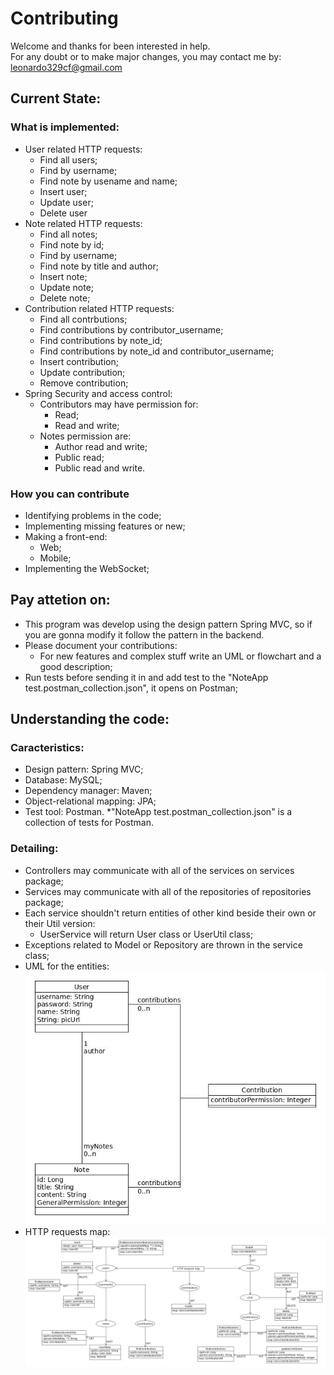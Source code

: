 # Contributing

Welcome and thanks for been interested in help.  
For any doubt or to make major changes, you may contact me by: leonardo329cf@gmail.com

## Current State:
### What is implemented:
* User related HTTP requests:
	* Find all users;
	* Find by username;
	* Find note by usename and name;
	* Insert user;
	* Update user;
	* Delete user
* Note related HTTP requests:
	* Find all notes;
	* Find note by id;
	* Find by username;
	* Find note by title and author;
	* Insert note;
	* Update note;
	* Delete note;
* Contribution related HTTP requests:
	* Find all contrbutions;
	* Find contributions by contributor_username;
	* Find contributions by note_id;
	* Find contributions by note_id and contributor_username;
	* Insert contribution;
	* Update contribution;
	* Remove contribution;
* Spring Security and access control:
	* Contributors may have permission for:
		* Read;
		* Read and write;
	* Notes permission are:
		* Author read and write;
		* Public read;
		* Public read and write.
	

### How you can contribute
* Identifying problems in the code;
* Implementing missing features or new;
* Making a front-end:
	* Web;
	* Mobile;
* Implementing the WebSocket;


## Pay attetion on:
* This program was develop using the design pattern Spring MVC, so if you are gonna modify it follow the pattern in the backend.
* Please document your contributions:
	* For new features and complex stuff write an UML or flowchart and a good description;
* Run tests before sending it in and add test to the "NoteApp test.postman_collection.json", it opens on Postman;


## Understanding the code:

### Caracteristics:
* Design pattern: Spring MVC;
* Database: MySQL;
* Dependency manager: Maven;
* Object-relational mapping: JPA;
* Test tool: Postman.
	*"NoteApp test.postman_collection.json" is a collection of tests for Postman.


### Detailing:
* Controllers may communicate with all of the services on services package;
* Services may communicate with all of the repositories of repositories package;
* Each service shouldn't return entities of other kind beside their own or their Util version:
	* UserService will return User class or UserUtil class;
* Exceptions related to Model or Repository are thrown in the service class;  
* UML for the entities:  
![UML for the entities](https://github.com/leonardo329cf/NoteAppBackend/blob/master/markdownRelated/NoteAppBackend-entitiesUml.jpg)    
* HTTP requests map:  
![HTTP requests map](https://github.com/leonardo329cf/NoteAppBackend/blob/master/markdownRelated/NoteAppBackend-HTTPmap.jpg)  
